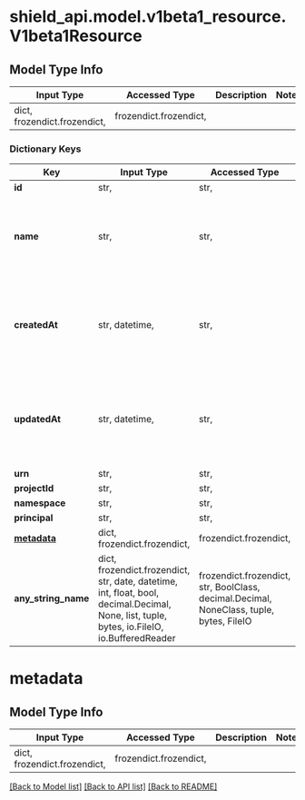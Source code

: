 # shield_api.model.v1beta1_resource.V1beta1Resource

## Model Type Info
Input Type | Accessed Type | Description | Notes
------------ | ------------- | ------------- | -------------
dict, frozendict.frozendict,  | frozendict.frozendict,  |  | 

### Dictionary Keys
Key | Input Type | Accessed Type | Description | Notes
------------ | ------------- | ------------- | ------------- | -------------
**id** | str,  | str,  |  | [optional] 
**name** | str,  | str,  | Name of the resource. Must be unique within the project. | [optional] 
**createdAt** | str, datetime,  | str,  | The time the resource was created. | [optional] value must conform to RFC-3339 date-time
**updatedAt** | str, datetime,  | str,  | The time the resource was last updated. | [optional] value must conform to RFC-3339 date-time
**urn** | str,  | str,  |  | [optional] 
**projectId** | str,  | str,  |  | [optional] 
**namespace** | str,  | str,  |  | [optional] 
**principal** | str,  | str,  |  | [optional] 
**[metadata](#metadata)** | dict, frozendict.frozendict,  | frozendict.frozendict,  |  | [optional] 
**any_string_name** | dict, frozendict.frozendict, str, date, datetime, int, float, bool, decimal.Decimal, None, list, tuple, bytes, io.FileIO, io.BufferedReader | frozendict.frozendict, str, BoolClass, decimal.Decimal, NoneClass, tuple, bytes, FileIO | any string name can be used but the value must be the correct type | [optional]

# metadata

## Model Type Info
Input Type | Accessed Type | Description | Notes
------------ | ------------- | ------------- | -------------
dict, frozendict.frozendict,  | frozendict.frozendict,  |  | 

[[Back to Model list]](../../README.md#documentation-for-models) [[Back to API list]](../../README.md#documentation-for-api-endpoints) [[Back to README]](../../README.md)

